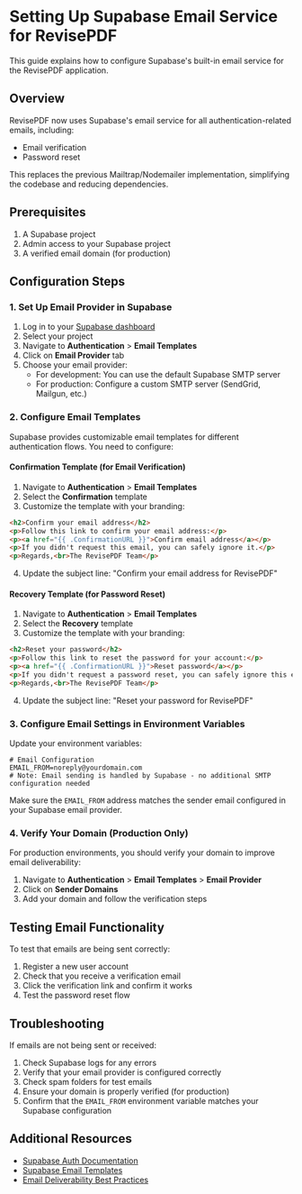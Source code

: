 # Setting Up Supabase Email Service for RevisePDF

This guide explains how to configure Supabase's built-in email service for the RevisePDF application.

## Overview

RevisePDF now uses Supabase's email service for all authentication-related emails, including:
- Email verification
- Password reset

This replaces the previous Mailtrap/Nodemailer implementation, simplifying the codebase and reducing dependencies.

## Prerequisites

1. A Supabase project
2. Admin access to your Supabase project
3. A verified email domain (for production)

## Configuration Steps

### 1. Set Up Email Provider in Supabase

1. Log in to your [Supabase dashboard](https://app.supabase.com)
2. Select your project
3. Navigate to **Authentication** > **Email Templates**
4. Click on **Email Provider** tab
5. Choose your email provider:
   - For development: You can use the default Supabase SMTP server
   - For production: Configure a custom SMTP server (SendGrid, Mailgun, etc.)

### 2. Configure Email Templates

Supabase provides customizable email templates for different authentication flows. You need to configure:

#### Confirmation Template (for Email Verification)

1. Navigate to **Authentication** > **Email Templates**
2. Select the **Confirmation** template
3. Customize the template with your branding:

```html
<h2>Confirm your email address</h2>
<p>Follow this link to confirm your email address:</p>
<p><a href="{{ .ConfirmationURL }}">Confirm email address</a></p>
<p>If you didn't request this email, you can safely ignore it.</p>
<p>Regards,<br>The RevisePDF Team</p>
```

4. Update the subject line: "Confirm your email address for RevisePDF"

#### Recovery Template (for Password Reset)

1. Navigate to **Authentication** > **Email Templates**
2. Select the **Recovery** template
3. Customize the template with your branding:

```html
<h2>Reset your password</h2>
<p>Follow this link to reset the password for your account:</p>
<p><a href="{{ .ConfirmationURL }}">Reset password</a></p>
<p>If you didn't request a password reset, you can safely ignore this email.</p>
<p>Regards,<br>The RevisePDF Team</p>
```

4. Update the subject line: "Reset your password for RevisePDF"

### 3. Configure Email Settings in Environment Variables

Update your environment variables:

```
# Email Configuration
EMAIL_FROM=noreply@yourdomain.com
# Note: Email sending is handled by Supabase - no additional SMTP configuration needed
```

Make sure the `EMAIL_FROM` address matches the sender email configured in your Supabase email provider.

### 4. Verify Your Domain (Production Only)

For production environments, you should verify your domain to improve email deliverability:

1. Navigate to **Authentication** > **Email Templates** > **Email Provider**
2. Click on **Sender Domains**
3. Add your domain and follow the verification steps

## Testing Email Functionality

To test that emails are being sent correctly:

1. Register a new user account
2. Check that you receive a verification email
3. Click the verification link and confirm it works
4. Test the password reset flow

## Troubleshooting

If emails are not being sent or received:

1. Check Supabase logs for any errors
2. Verify that your email provider is configured correctly
3. Check spam folders for test emails
4. Ensure your domain is properly verified (for production)
5. Confirm that the `EMAIL_FROM` environment variable matches your Supabase configuration

## Additional Resources

- [Supabase Auth Documentation](https://supabase.com/docs/guides/auth)
- [Supabase Email Templates](https://supabase.com/docs/guides/auth/auth-email-templates)
- [Email Deliverability Best Practices](https://supabase.com/docs/guides/auth/auth-smtp#email-deliverability)
